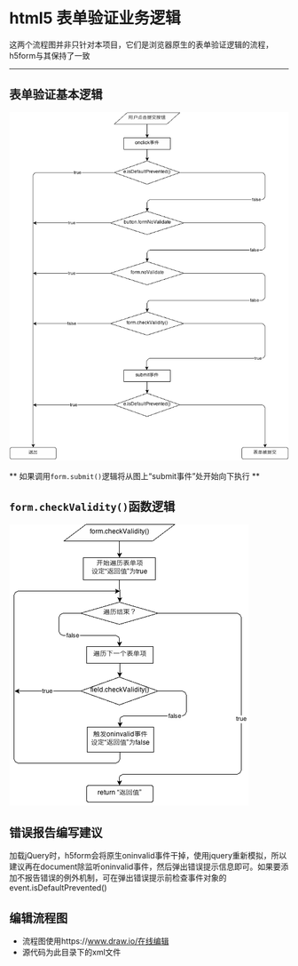 html5 表单验证业务逻辑
======

这两个流程图并非只针对本项目，它们是浏览器原生的表单验证逻辑的流程，h5form与其保持了一致

----------

## 表单验证基本逻辑

![表单验证基本逻辑](submit.gif)

** 如果调用`form.submit()`逻辑将从图上“submit事件”处开始向下执行 **

## `form.checkValidity()`函数逻辑

![form.checkValidity()函数逻辑](checkValidity.gif)

## 错误报告编写建议

加载jQuery时，h5form会将原生oninvalid事件干掉，使用jquery重新模拟，所以建议再在document除监听oninvalid事件，然后弹出错误提示信息即可。如果要添加不报告错误的例外机制，可在弹出错误提示前检查事件对象的event.isDefaultPrevented()

## 编辑流程图

- 流程图使用https://www.draw.io/在线编辑
- 源代码为此目录下的xml文件